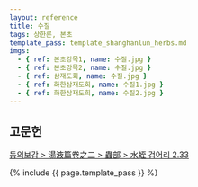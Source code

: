 ```yaml
---
layout: reference
title: 수질
tags: 상한론, 본초
template_pass: template_shanghanlun_herbs.md
imgs:
  - { ref: 본초강목1, name: 수질.jpg }
  - { ref: 본초강목2, name: 수질.jpg }
  - { ref: 삼재도회, name: 수질.jpg }
  - { ref: 화한삼재도회, name: 수질1.jpg }
  - { ref: 화한삼재도회, name: 수질2.jpg }
---
```


## 고문헌

[동의보감 > 湯液篇卷之二 > 蟲部 >  水蛭 검어리 2.33](https://mediclassics.kr/books/8/volume/21/#content_445)

{% include {{ page.template_pass }} %}

